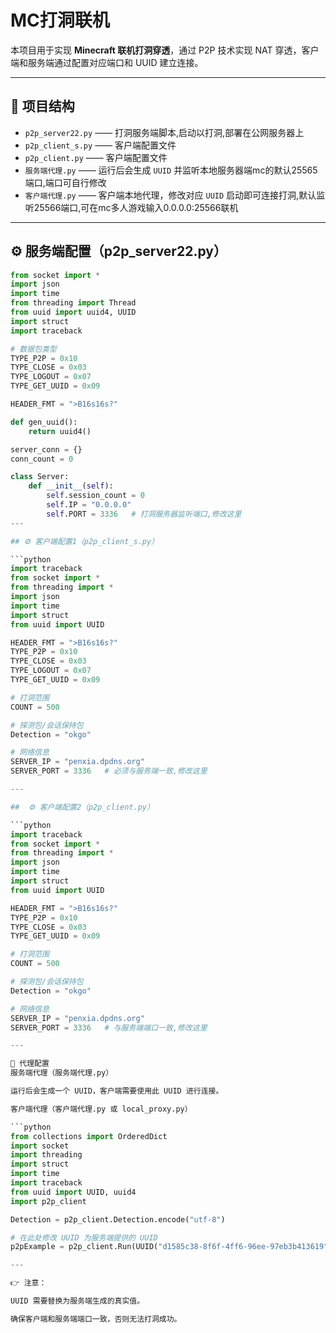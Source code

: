 # MC打洞联机

本项目用于实现 **Minecraft 联机打洞穿透**，通过 P2P 技术实现 NAT 穿透，客户端和服务端通过配置对应端口和 UUID 建立连接。

---

## 📂 项目结构

- `p2p_server22.py` —— 打洞服务端脚本,启动以打洞,部署在公网服务器上  
- `p2p_client_s.py` —— 客户端配置文件  
- `p2p_client.py` —— 客户端配置文件  
- `服务端代理.py` —— 运行后会生成 `UUID` 并监听本地服务器端mc的默认25565端口,端口可自行修改
- `客户端代理.py`  —— 客户端本地代理，修改对应 `UUID` 启动即可连接打洞,默认监听25566端口,可在mc多人游戏输入0.0.0.0:25566联机

---

## ⚙️ 服务端配置（p2p_server22.py）

```python
from socket import *
import json
import time
from threading import Thread
from uuid import uuid4, UUID
import struct
import traceback

# 数据包类型
TYPE_P2P = 0x10
TYPE_CLOSE = 0x03
TYPE_LOGOUT = 0x07
TYPE_GET_UUID = 0x09

HEADER_FMT = ">B16s16s?"

def gen_uuid():
    return uuid4()

server_conn = {}
conn_count = 0

class Server:
    def __init__(self):
        self.session_count = 0
        self.IP = "0.0.0.0"
        self.PORT = 3336   # 打洞服务器监听端口,修改这里
---

## ⚙️ 客户端配置1（p2p_client_s.py）

```python
import traceback
from socket import *
from threading import *
import json
import time
import struct
from uuid import UUID

HEADER_FMT = ">B16s16s?"
TYPE_P2P = 0x10
TYPE_CLOSE = 0x03
TYPE_LOGOUT = 0x07
TYPE_GET_UUID = 0x09

# 打洞范围
COUNT = 500

# 探测包/会话保持包
Detection = "okgo"

# 网络信息
SERVER_IP = "penxia.dpdns.org"
SERVER_PORT = 3336   # 必须与服务端一致,修改这里

---

##  ⚙️ 客户端配置2（p2p_client.py）

```python
import traceback
from socket import *
from threading import *
import json
import time
import struct
from uuid import UUID

HEADER_FMT = ">B16s16s?"
TYPE_P2P = 0x10
TYPE_CLOSE = 0x03
TYPE_GET_UUID = 0x09

# 打洞范围
COUNT = 500

# 探测包/会话保持包
Detection = "okgo"

# 网络信息
SERVER_IP = "penxia.dpdns.org"
SERVER_PORT = 3336   # 与服务端端口一致,修改这里

---

🔑 代理配置
服务端代理（服务端代理.py）

运行后会生成一个 UUID，客户端需要使用此 UUID 进行连接。

客户端代理（客户端代理.py 或 local_proxy.py）

```python
from collections import OrderedDict
import socket
import threading
import struct
import time
import traceback
from uuid import UUID, uuid4
import p2p_client

Detection = p2p_client.Detection.encode("utf-8")

# 在此处修改 UUID 为服务端提供的 UUID
p2pExample = p2p_client.Run(UUID("d1585c38-8f6f-4ff6-96ee-97eb3b413619")) #修改这里

---

👉 注意：

UUID 需要替换为服务端生成的真实值。

确保客户端和服务端端口一致，否则无法打洞成功。
